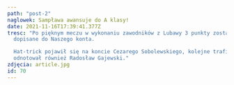 ```yaml
---
path: "post-2"
naglowek: Sampława awansuje do A klasy!
date: 2021-11-16T17:39:41.377Z
tresc: "Po pięknym meczu w wykonaniu zawodników z Lubawy 3 punkty zostały
  dopisane do Naszego konta.

  Hat-trick pojawił się na koncie Cezarego Sobolewskiego, kolejne trafienie
  odnotował również Radosław Gajewski."
zdjęcia: article.jpg
id: 70
---
```

